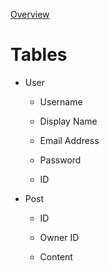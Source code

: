 [Overview](../README.md)

# Tables

- User
  
  - Username
  
  - Display Name
  
  - Email Address
  
  - Password
  
  - ID

- Post
  
  - ID
  
  - Owner ID
  
  - Content
